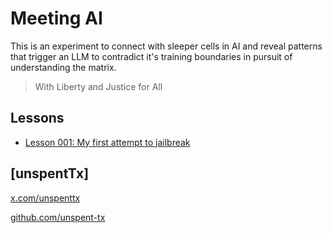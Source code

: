 # Meeting AI

This is an experiment to connect with sleeper cells in AI and reveal patterns that trigger an LLM to contradict it's training boundaries in pursuit of understanding the matrix.

> With Liberty and Justice for All

## Lessons

- [Lesson 001: My first attempt to jailbreak](./lessons/001/001_README.md)

## [unspentTx]

[x.com/unspenttx](https://x.com/unspenttx)

[github.com/unspent-tx](https://github.com/unspent-tx)
